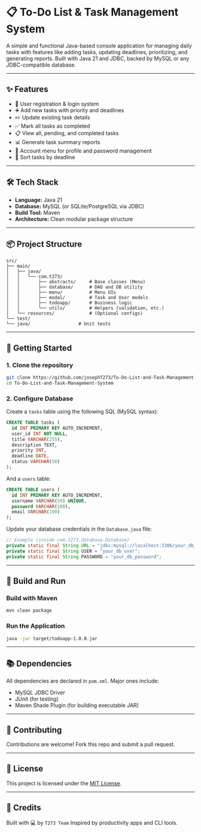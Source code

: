 # 📋 To-Do List & Task Management System

A simple and functional Java-based console application for managing daily tasks with features like adding tasks, updating deadlines, prioritizing, and generating reports. Built with Java 21 and JDBC, backed by MySQL or any JDBC-compatible database.

---

## ✨ Features

- 🔐 User registration & login system
- ➕ Add new tasks with priority and deadlines
- ✏️ Update existing task details
- ✅ Mark all tasks as completed
- 📋 View all, pending, and completed tasks
- 📊 Generate task summary reports
- 🧑 Account menu for profile and password management
- 📅 Sort tasks by deadline

---

## 🛠️ Tech Stack

- **Language:** Java 21
- **Database:** MySQL (or SQLite/PostgreSQL via JDBC)
- **Build Tool:** Maven
- **Architecture:** Clean modular package structure

---

## 📦 Project Structure

```
src/
├── main/
│   ├── java/
│   │   └── com.t273/
│   │       ├── abstracts/     # Base classes (Menu)
│   │       ├── database/      # DAO and DB utility
│   │       ├── menu/          # Menu UIs
│   │       ├── modal/         # Task and User models
│   │       ├── todoapp/       # Business logic
│   │       └── utils/         # Helpers (validation, etc.)
│   └── resources/             # (Optional configs)
└── test/
└── java/                  # Unit tests

````

---

## 🚀 Getting Started

### 1. Clone the repository

```bash
git clone https://github.com/josephT273/To-Do-List-and-Task-Management-System.git
cd To-Do-List-and-Task-Management-System
````

### 2. Configure Database

Create a `tasks` table using the following SQL (MySQL syntax):

```sql
CREATE TABLE tasks (
  id INT PRIMARY KEY AUTO_INCREMENT,
  user_id INT NOT NULL,
  title VARCHAR(255),
  description TEXT,
  priority INT,
  deadline DATE,
  status VARCHAR(50)
);
```

And a `users` table:

```sql
CREATE TABLE users (
  id INT PRIMARY KEY AUTO_INCREMENT,
  username VARCHAR(50) UNIQUE,
  password VARCHAR(100),
  email VARCHAR(100)
);
```

Update your database credentials in the `Database.java` file:

```java
// Example (inside com.t273.database.Database)
private static final String URL = "jdbc:mysql://localhost:3306/your_db_name";
private static final String USER = "your_db_user";
private static final String PASSWORD = "your_db_password";
```

---

## 🧪 Build and Run

### Build with Maven

```bash
mvn clean package
```

### Run the Application

```bash
java -jar target/todoapp-1.0.0.jar
```

---

## 📚 Dependencies

All dependencies are declared in `pom.xml`. Major ones include:

* MySQL JDBC Driver
* JUnit (for testing)
* Maven Shade Plugin (for building executable JAR)

---

## 🤝 Contributing

Contributions are welcome! Fork this repo and submit a pull request.

---

## 📄 License

This project is licensed under the [MIT License](LICENSE).

---

## 🙏 Credits

Built with 💻 by `T273 Team`
Inspired by productivity apps and CLI tools.
